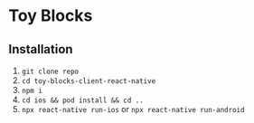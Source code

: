 # Toy Blocks

## Installation

1. `git clone repo`
2. `cd toy-blocks-client-react-native`
3. `npm i`
4. `cd ios && pod install && cd ..`
5. `npx react-native run-ios` or `npx react-native run-android`

